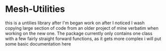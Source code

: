 # Mesh-Utilities
this is a untilies library after I'm began work on after I noticed I wash copying large section of code from an older project of mine 
verbatim when working on the new one. The package currently only contains one class with a few fairly straight forward functions, 
as it gets more complex i will put some basic documentation here
